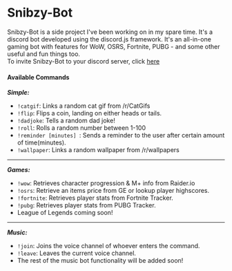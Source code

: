 # Snibzy-Bot
Snibzy-Bot is a side project I've been working on in my spare time. It's a discord bot developed using the discord.js framework.  It's an all-in-one gaming bot with features for WoW, OSRS, Fortnite, PUBG - and some other useful and fun things too. <br>
To invite Snibzy-Bot to your discord server, click [here](https://coadyduffney.github.io/projects/snibzy-bot/)

#### Available Commands
**_Simple:_**
* `!catgif`: Links a random cat gif from /r/CatGifs
* `!flip`: Flips a coin, landing on either heads or tails.
* `!dadjoke`: Tells a random dad joke!
* `!roll`: Rolls a random number between 1-100
* `!reminder [minutes] `: Sends a reminder to the user after certain amount of time(minutes).
* `!wallpaper`: Links a random wallpaper from /r/wallpapers

<hr>

**_Games:_**
* `!wow`: Retrieves character progression & M+ info from Raider.io
* `!osrs`: Retrieve an items price from GE or lookup player highscores.
* `!fortnite`: Retrieves player stats from Fortnite Tracker.
* `!pubg`: Retrieves player stats from PUBG Tracker.
* League of Legends coming soon!

<hr>

**_Music:_**
* `!join`: Joins the voice channel of whoever enters the command.
* `!leave`: Leaves the current voice channel.
* The rest of the music bot functionality will be added soon!
